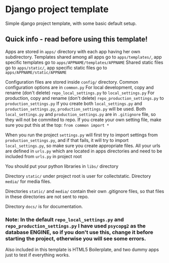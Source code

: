 Django project template
=======================

Simple django project template, with some basic default setup.

Quick info - read before using this template!
---------------------------------------------

Apps are stored in `apps/` directory with each app having her own subdirectory.
Templates shared among all apps go to `apps/templates/`, app specific templates go to `apps/APPNAME/templates/APPNAME`
Shared static files go to `apps/static/`, app specific static files go to `apps/APPNAME/static/APPNAME`

Configuration files are stored inside `config/` directory.
Common configuration options are in `common.py`
For local development, copy and rename (don't delete) `repo_local_settings.py` to `local_settings.py`
For production, copy and rename (don't delete) `repo_production_settings.py` to `production_settings.py`
If you create both `local_settings.py` and `production_settings.py`, `production_settings.py` will be used.
Both `local_settings.py` and `production_settings.py` are in `.gitignore` file, so they will not be commited to repo.
If you create your own setting file, make sure you put this at the top: `from common import *`

When you run the project `settings.py` will first try to import settings from `production_settings.py`, and if that fails, it will try to import `local_settings.py`, so make sure you create appropriate files.
All your urls are defined in `urls.py` which are located in apps directories and need to be included from `urls.py` in project root

You should put your python libraries in `libs/` directory

Directory `static/` under project root is user for collectstatic.
Directory `media/` for media files.

Directories `static/` and `media/` contain their own .gitignore files, so that files in these directories are not sent to repo.

Directory `docs/` is for documentation.

### Note: In the default `repo_local_settings.py` and `repo_production_settings.py` I have used `psycopg2` as the database ENGINE, so if you don't use this, change it before starting the project, otherwise you will see some errors.

Also included in this template is HTML5 Boilerplate, and two dummy apps just to test if everything works.